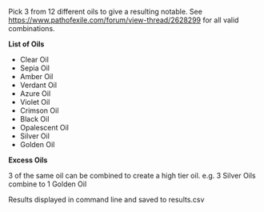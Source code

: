 Pick 3 from 12 different oils to give a resulting notable. See https://www.pathofexile.com/forum/view-thread/2628299 for all valid combinations. 

**List of Oils**
* Clear Oil
* Sepia Oil
* Amber Oil
* Verdant Oil
* Azure Oil
* Violet Oil
* Crimson Oil
* Black Oil
* Opalescent Oil
* Silver Oil
* Golden Oil

**Excess Oils**

3 of the same oil can be combined to create a high tier oil.
e.g. 3 Silver Oils combine to 1 Golden Oil

Results displayed in command line and saved to results.csv
